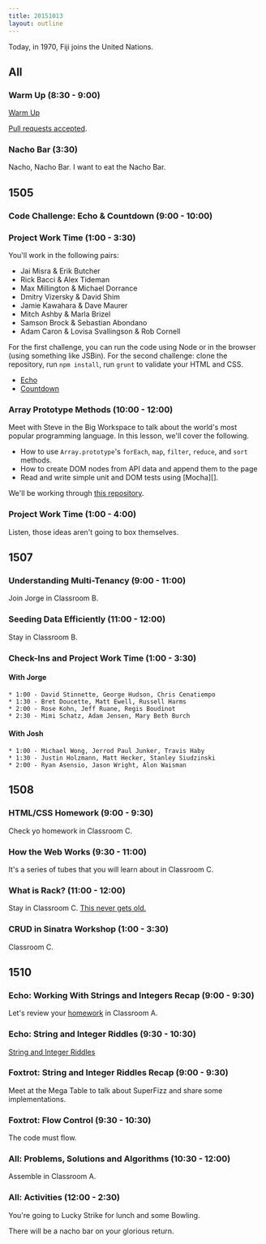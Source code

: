 ```yaml
---
title: 20151013
layout: outline
---
```


Today, in 1970, Fiji joins the United Nations.

## All

### Warm Up (8:30 - 9:00)

[Warm Up](https://thewarmup.herokuapp.com)

[Pull requests accepted](https://github.com/mikedao/the-warm-up).

### Nacho Bar (3:30)

Nacho, Nacho Bar. I want to eat the Nacho Bar.


## 1505

### Code Challenge: Echo & Countdown (9:00 - 10:00)

### Project Work Time (1:00 - 3:30)

You'll work in the following pairs:

* Jai Misra & Erik Butcher
* Rick Bacci & Alex Tideman
* Max Millington & Michael Dorrance
* Dmitry Vizersky & David Shim
* Jamie Kawahara & Dave Maurer
* Mitch Ashby & Marla Brizel
* Samson Brock & Sebastian Abondano
* Adam Caron & Lovisa Svallingson & Rob Cornell

For the first challenge, you can run the code using Node or in the browser (using something like JSBin). For the second challenge: clone the repository, run `npm install`, run `grunt` to validate your HTML and CSS.

* [Echo](https://github.com/turingschool/challenges/blob/master/echo.markdown)
* [Countdown](https://github.com/turingschool-examples/countdown)

### Array Prototype Methods (10:00 - 12:00)

Meet with Steve in the Big Workspace to talk about the world's most popular programming language. In this lesson, we'll cover the following.

* How to use `Array.prototype`'s `forEach`, `map`, `filter`, `reduce`, and `sort` methods.
* How to create DOM nodes from API data and append them to the page
* Read and write simple unit and DOM tests using [Mocha][].

We'll be working through [this repository](https://github.com/turingschool-examples/array-prototype-methods).

### Project Work Time (1:00 - 4:00)

Listen, those ideas aren't going to box themselves.

## 1507

### Understanding Multi-Tenancy (9:00 - 11:00)

Join Jorge in Classroom B.

### Seeding Data Efficiently (11:00 - 12:00)

Stay in Classroom B.

### Check-Ins and Project Work Time (1:00 - 3:30)

#### With Jorge

    * 1:00 - David Stinnette, George Hudson, Chris Cenatiempo
    * 1:30 - Bret Doucette, Matt Ewell, Russell Harms
    * 2:00 - Rose Kohn, Jeff Ruane, Regis Boudinot
    * 2:30 - Mimi Schatz, Adam Jensen, Mary Beth Burch

#### With Josh

    * 1:00 - Michael Wong, Jerrod Paul Junker, Travis Haby
    * 1:30 - Justin Holzmann, Matt Hecker, Stanley Siudzinski
    * 2:00 - Ryan Asensio, Jason Wright, Alon Waisman


## 1508

### HTML/CSS Homework (9:00 - 9:30)

Check yo homework in Classroom C.

### How the Web Works (9:30 - 11:00)

It's a series of tubes that you will learn about in Classroom C.

### What is Rack? (11:00 - 12:00)

Stay in Classroom C.
[This never gets old.](https://www.youtube.com/watch?v=HEXWRTEbj1I)

### CRUD in Sinatra Workshop (1:00 - 3:30)

Classroom C.


## 1510

### Echo: Working With Strings and Integers Recap (9:00 - 9:30)

Let's review your [homework](https://github.com/turingschool/challenges/blob/master/working_with_strings_and_integers.markdown) in Classroom A.

### Echo: String and Integer Riddles (9:30 - 10:30)

[String and Integer Riddles](https://github.com/turingschool/challenges/blob/master/string-and-integer-riddles.markdown)

### Foxtrot: String and Integer Riddles Recap (9:00 - 9:30)

Meet at the Mega Table to talk about SuperFizz and share some implementations.

### Foxtrot: Flow Control (9:30 - 10:30)

The code must flow.

### All: Problems, Solutions and Algorithms (10:30 - 12:00)

Assemble in Classroom A.

### All: Activities (12:00 - 2:30)

You're going to Lucky Strike for lunch and some Bowling.

There will be a nacho bar on your glorious return.

